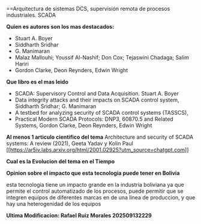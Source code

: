 ==Arquitectura de sistemas DCS, supervisión
remota de procesos industriales. SCADA

**Quien es autores son los mas destacados:** 
* Stuart A. Boyer
* Siddharth Sridhar
* G. Manimaran
* Malaz Mallouhi; Youssif Al-Nashif; Don Cox; Tejaswini Chadaga; Salim Hariri
* Gordon Clarke, Deon Reynders, Edwin Wright
  
**Que libro es el mas leido** 
* SCADA: Supervisory Control and Data Acquisition. Stuart A. Boyer
* Data integrity attacks and their impacts on SCADA control system, Siddharth Sridhar; G. Manimaran
* A testbed for analyzing security of SCADA control systems (TASSCS),
* Practical Modern SCADA Protocols: DNP3, 60870.5 and Related Systems, Gordon Clarke, Deon Reynders, Edwin Wright
  
**Al menos 1 articulo cientifico del tema** 
Architecture and security of SCADA systems: A review (2021), Geeta Yadav y Kolin Paul
[[https://ar5iv.labs.arxiv.org/html/2001.02925?utm_source=chatgpt.com]]

**Cual es la Evolucion del tema en el Tiempo**



**Opinion sobre el impacto que esta tecnologia puede tener en Bolivia**

esta tecnologia tiene un impacto grande en la industria boliviana ya que permite el control automatizado de los procesos, puede permitir que se integren equipos de diferentes marcas en de una linea de produccion, y que hay una heterogenidad de los equipos

**Ultima Modificacion: Rafael Ruiz Morales 202509132229**
